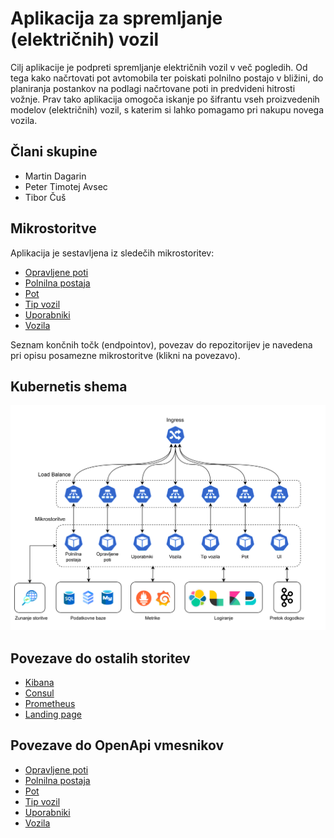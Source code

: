 # Aplikacija za spremljanje (električnih) vozil

Cilj aplikacije je podpreti spremljanje električnih vozil v več pogledih. Od tega kako načrtovati pot avtomobila ter poiskati polnilno postajo v bližini, do planiranja postankov na podlagi načrtovane poti in predvideni hitrosti vožnje. Prav tako aplikacija omogoča iskanje po šifrantu vseh proizvedenih modelov (električnih) vozil, s katerim si lahko pomagamo pri nakupu novega vozila.

## Člani skupine

- Martin Dagarin
- Peter Timotej Avsec
- Tibor Čuš

## Mikrostoritve

Aplikacija je sestavljena iz sledečih mikrostoritev:

- [Opravljene poti](./microservice-opravljene-poti.md)
- [Polnilna postaja](./microservice-polnilna-postaja.md)
- [Pot](./microservice-pot.md)
- [Tip vozil](./microservice-tip-vozil.md)
- [Uporabniki](./microservice-uporabniki.md)
- [Vozila](./microservice-vozila.md)

Seznam končnih točk (endpointov), povezav do repozitorijev je navedena pri opisu posamezne mikrostoritve (klikni na povezavo).

## Kubernetis shema

![Arhitektura](./arhitektura.png)

## Povezave do ostalih storitev
- [Kibana](http://34.28.150.187:5601/app/home#/)
- [Consul](http://34.28.150.187:8500/)
- [Prometheus](http://35.224.249.132:9090/)
- [Landing page](http://34.160.27.153/)

## Povezave do OpenApi vmesnikov

- [Opravljene poti](http://34.72.77.27:8080/swagger-ui/index.html)
- [Polnilna postaja](http://34.123.38.121:8080/swagger-ui/index.html)
- [Pot](http://34.160.27.153/path-service/swagger/index.html)
- [Tip vozil](http://34.173.72.45:8080/openapi)
- [Uporabniki](http://34.160.27.153/users-service/swagger/index.html)
- [Vozila](http://34.122.33.166:8081/openapi)

